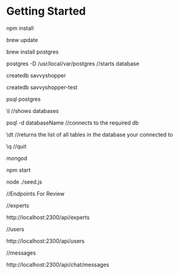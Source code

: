 # Getting Started

npm install

brew update

brew install postgres

postgres -D /usr/local/var/postgres //starts database

createdb savvyshopper

createdb savvyshopper-test

psql postgres

\l //shows databases

psql -d databaseName //connects to the required db

\dt //returns the list of all tables in the database your connected to

\q //quit

mongod

npm start

node ./seed.js

//Endpoints For Review

//experts

http://localhost:2300/api/experts

//users

http://localhost:2300/api/users

//messages

http://localhost:2300/api/chat/messages


